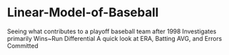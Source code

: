 # Linear-Model-of-Baseball
Seeing what contributes to a playoff baseball team after 1998
Investigates primarily Wins~Run Differential
A quick look at ERA, Batting AVG, and Errors Committed
